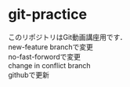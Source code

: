 # git-practice
このリポジトリはGit動画講座用です．  
new-feature branchで変更  
no-fast-forwordで変更  
change in conflict branch  
githubで更新
